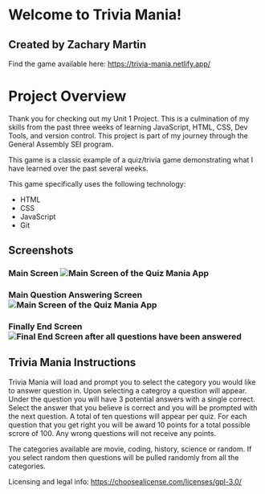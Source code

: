 # Welcome to Trivia Mania!
## Created by Zachary Martin
Find the game available here: https://trivia-mania.netlify.app/

# Project Overview
Thank you for checking out my Unit 1 Project. This is a culmination of my skills from the past three weeks of learning JavaScript, HTML, CSS, Dev Tools, and version control. This project is part of my journey through the General Assembly SEI program.

This game is a classic example of a quiz/trivia game demonstrating what I have learned over the past several weeks.

This game specifically uses the following technology:
* HTML
* CSS
* JavaScript
* Git

## Screenshots
### Main Screen ![Main Screen of the Quiz Mania App](https://i.imgur.com/JPlhNBl.png)
### Main Question Answering Screen ![Main Screen of the Quiz Mania App](https://i.imgur.com/eProC92.png)
### Finally End Screen ![Final End Screen after all questions have been answered](https://i.imgur.com/WCH1eam.png)

## Trivia Mania Instructions

Trivia Mania will load and prompt you to select the category you would like to answer question in. Upon selecting a categroy a question will appear. Under the question you will have 3 potential answers with a single correct. Select the answer that you believe is correct and you will be prompted with the next question. A total of ten questions will appear per quiz. For each question that you get right you will be award 10 points for a total possible scrore of 100. Any wrong questions will not receive any points.

The categories available are movie, coding, history, science or random. If you select random then questions will be pulled randomly from all the categories.

Licensing and legal info: https://choosealicense.com/licenses/gpl-3.0/
